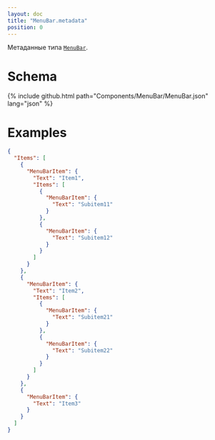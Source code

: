 ```yaml
---
layout: doc
title: "MenuBar.metadata"
position: 0
---
```


Метаданные типа [`MenuBar`](../).

# Schema

{% include github.html path="Components/MenuBar/MenuBar.json" lang="json" %}

# Examples

```json
{
  "Items": [
    {
      "MenuBarItem": {
        "Text": "Item1",
        "Items": [
          {
            "MenuBarItem": {
              "Text": "Subitem11"
            }
          },
          {
            "MenuBarItem": {
              "Text": "Subitem12"
            }
          }
        ]
      }
    },
    {
      "MenuBarItem": {
        "Text": "Item2",
        "Items": [
          {
            "MenuBarItem": {
              "Text": "Subitem21"
            }
          },
          {
            "MenuBarItem": {
              "Text": "Subitem22"
            }
          }
        ]
      }
    },
    {
      "MenuBarItem": {
        "Text": "Item3"
      }
    }
  ]
}
```
